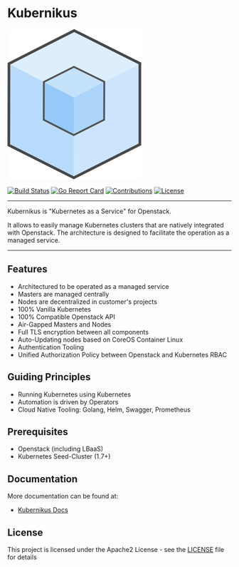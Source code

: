 # Kubernikus

[![Kubernikus](/assets/kubernikus.svg)](https://github.com/sapcc/kubernikus)

[![Build Status](https://travis-ci.org/sapcc/kubernikus.svg?branch=master)](https://travis-ci.org/sapcc/kubernikus)
[![Go Report Card](https://goreportcard.com/badge/github.com/sapcc/kubernikus)](https://goreportcard.com/report/github.com/sapcc/kubernikus)
[![Contributions](https://img.shields.io/badge/contributions-welcome-brightgreen.svg)](https://travis-ci.org/sapcc/kubernikus.svg?branch=master)
[![License](https://img.shields.io/badge/license-Apache-blue.svg)](http://www.apache.org/licenses/LICENSE-2.0.txt)

----

Kubernikus is "Kubernetes as a Service" for Openstack.

It allows to easily manage Kubernetes clusters that are natively integrated with Openstack. The architecture is designed to facilitate the operation as a managed service.

----

## Features

  * Architectured to be operated as a managed service
  * Masters are managed centrally 
  * Nodes are decentralized in customer's projects
  * 100% Vanilla Kubernetes
  * 100% Compatible Openstack API
  * Air-Gapped Masters and Nodes
  * Full TLS encryption between all components
  * Auto-Updating nodes based on CoreOS Container Linux
  * Authentication Tooling 
  * Unified Authorization Policy between Openstack and Kubernetes RBAC
  
## Guiding Principles

  * Running Kubernetes using Kubernetes
  * Automation is driven by Operators
  * Cloud Native Tooling: Golang, Helm, Swagger, Prometheus
  
## Prerequisites

  * Openstack (including LBaaS)
  * Kubernetes Seed-Cluster (1.7+)
  
## Documentation

More documentation can be found at:

  * [Kubernikus Docs](./docs/)

## License
This project is licensed under the Apache2 License - see the [LICENSE](LICENSE) file for details

